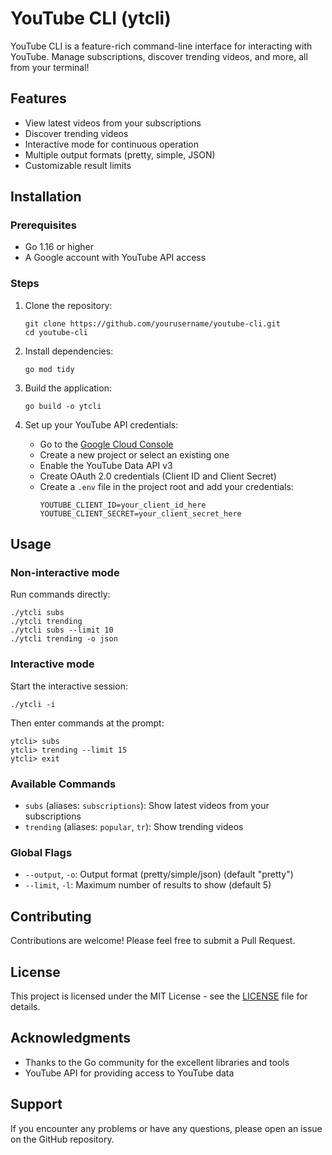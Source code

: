 # YouTube CLI (ytcli)

YouTube CLI is a feature-rich command-line interface for interacting with YouTube. Manage subscriptions, discover trending videos, and more, all from your terminal!

## Features

- View latest videos from your subscriptions
- Discover trending videos
- Interactive mode for continuous operation
- Multiple output formats (pretty, simple, JSON)
- Customizable result limits

## Installation

### Prerequisites

- Go 1.16 or higher
- A Google account with YouTube API access

### Steps

1. Clone the repository:

   ```
   git clone https://github.com/yourusername/youtube-cli.git
   cd youtube-cli
   ```

2. Install dependencies:

   ```
   go mod tidy
   ```

3. Build the application:

   ```
   go build -o ytcli
   ```

4. Set up your YouTube API credentials:
   - Go to the [Google Cloud Console](https://console.cloud.google.com/)
   - Create a new project or select an existing one
   - Enable the YouTube Data API v3
   - Create OAuth 2.0 credentials (Client ID and Client Secret)
   - Create a `.env` file in the project root and add your credentials:
     ```
     YOUTUBE_CLIENT_ID=your_client_id_here
     YOUTUBE_CLIENT_SECRET=your_client_secret_here
     ```

## Usage

### Non-interactive mode

Run commands directly:

```
./ytcli subs
./ytcli trending
./ytcli subs --limit 10
./ytcli trending -o json
```

### Interactive mode

Start the interactive session:

```
./ytcli -i
```

Then enter commands at the prompt:

```
ytcli> subs
ytcli> trending --limit 15
ytcli> exit
```

### Available Commands

- `subs` (aliases: `subscriptions`): Show latest videos from your subscriptions
- `trending` (aliases: `popular`, `tr`): Show trending videos

### Global Flags

- `--output`, `-o`: Output format (pretty/simple/json) (default "pretty")
- `--limit`, `-l`: Maximum number of results to show (default 5)

## Contributing

Contributions are welcome! Please feel free to submit a Pull Request.

## License

This project is licensed under the MIT License - see the [LICENSE](LICENSE) file for details.

## Acknowledgments

- Thanks to the Go community for the excellent libraries and tools
- YouTube API for providing access to YouTube data

## Support

If you encounter any problems or have any questions, please open an issue on the GitHub repository.
